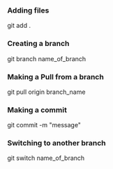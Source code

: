 ### Adding files

git add .

### Creating a branch

git branch name_of_branch

### Making a Pull from a branch

git pull origin branch_name

### Making a commit

git commit -m "message"

### Switching to another branch

git switch name_of_branch
